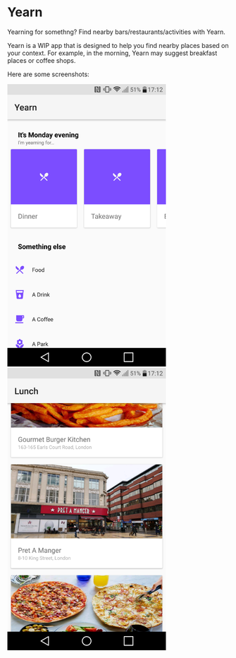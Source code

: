 # Yearn
Yearning for somethng? Find nearby bars/restaurants/activities with Yearn.

Yearn is a WIP app that is designed to help you find nearby places based on your context. For example, 
in the morning, Yearn may suggest breakfast places or coffee shops.

Here are some screenshots:

<img src="Screenshot_2016-10-17-17-12-28.png" width="360"> <img src="Screenshot_2016-10-17-17-12-47.png" width="360">
